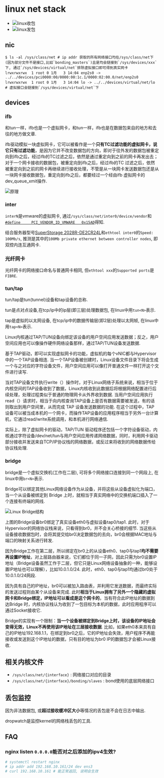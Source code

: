# linux net stack
- ![linux收包](/misc/img/net/深度截图_选择区域_20191126214406.png)
- ![linux发包](/misc/img/net/深度截图_选择区域_20191126215757.png)


## nic
```
$ ls -al /sys/class/net # ip addr 获取的所有网络接口均在/sys/class/net下(因为部分文件不是接口,比如`bonding_masters`)且是均会链接到`/sys/devices/xxx`下, 通过`/sys/devices/virtual/net`排除虚拟接口即可得到真实网卡
lrwxrwxrwx  1 root 0 1月   3 14:04 enp2s0 -> ../../devices/pci0000:00/0000:00:1c.1/0000:02:00.0/net/enp2s0
lrwxrwxrwx  1 root 0 1月   3 14:04 lo -> ../../devices/virtual/net/lo # 虚拟接口会链接到`/sys/devices/virtual/net`下
```

## devices
### ifb
和tun一样，ifb也是一个虚拟网卡，和tun一样，ifb也是在数据包来自的地方和去往的地方做文章.

ifb驱动模拟一块虚拟网卡，它可以被看作是一个**只有TC过滤功能的虚拟网卡，说它只有过滤功能**，是因为它并不改变数据包的方向，即对于往外发的数据包被重定向到ifb之后，经过ifb的TC过滤之后，依然是通过重定向到之前的网卡再发出去；对于一个网卡接收的数据包，被重定向到ifb之后，经过ifb的TC 过滤之后，依然被重定向到之前的网卡再继续进行接收处理，不管是从一块网卡发送数据包还是从一块网卡接收数据包，重定向到ifb之后，都要经过一个经由ifb 虚拟网卡的dev_queue_xmit操作.

![原理](/misc/img/net/20141101151854140.jpg)

### inter
`interN`是vmware的虚拟网卡, 通过`/sys/class/net/inter0/device/vendor`和[`#define 	PCI_VENDOR_ID_VMWARE   0x15AD`](https://doc.dpdk.org/api-1.6/rte__pci__dev__ids_8h.html)得知.

结合服务器型号[SuperStorage 2028R-DE2CR24L](https://www.supermicro.org.cn/en/products/system/2U/2028/SSG-2028R-DE2CR24L.cfm)和`ethtool inter0`的`Speed:  100Mb/s`, 推测是其中的`100Mb private ethernet between controller nodes`, 即双控内连互通网卡.

### 光纤网卡
光纤网卡的网络接口命名与普通网卡相同, 但`ethtool xxx`的`Supported ports`是`FIBRE`.

### tun/tap 
tun/tap是tun(tunnel)设备和tap设备的总称.

tun是点对点设备,在tcp/ip中的ip层(即三层)处理数据包, 在linux中用`tun<N>`表示.

tap是虚拟的以太网设备, 在tcp/ip中的数据传输层(即2层)处理以太网帧, 在linux中用`tap<N>`表示.

Linux内核通过TAP/TUN设备向绑定该设备的用户空间应用发送数据；反之，用户空间应用也可以像操作硬件网络设备那样，通过TAP/TUN设备发送数据.

基于TAP驱动，即可以实现虚拟网卡的功能，虚拟机的每个vNIC都与Hypervisor中的一个TAP设备相连. 当一个TAP设备被创建时，Linux设备文件目录下将会生成一个与之对应的字符设备文件，用户空间应用可以像打开普通文件一样打开这个文件进行读写.

当对TAP设备文件执行write（）操作时，对于Linux网络子系统来说，相当于位于内核空间的TAP设备收到了数据，Linux内核收到此数据后将根据网络配置进行后续处理，处理过程类似于普通的物理网卡从外界收到数据. 当用户空间应用执行read（）请求时，相当于向内核查询TAP设备上是否有数据需要被发送，有的话则取出到用户空间里，从而完成 TAP 设备发送数据的功能. 在这个过程中，TAP 设备可以被当成本机的一个网卡，而操作TAP设备的应用程序相当于另外一台计算机，它通过read/write系统调用，和本机进行网络通信.

实际上，除了虚拟网卡的驱动，TAP/TUN 驱动程序还包括一个字符设备驱动，内核通过字符设备/dev/net/tun与用户空间应用传递网络数据，同时，利用网卡驱动部分接收并发送来自TCP/IP协议栈的网络数据，或反过来将收到的网络数据传给协议栈处理.

### bridge
bridge是一个虚拟交换机(工作在二层), 可将多个网络接口连接到同一个网段上, 在linux中用`br<N>`表示.

Bridge可以绑定其他Linux网络设备作为从设备，并将这些从设备虚拟化为端口，当一个从设备被绑定到 Bridge 上时，就相当于真实网络中的交换机端口插入了一个连接有终端的网线.

![Linux Bridge结构](/misc/img/net/Image00021_net.jpg)

上图的Bridge设备br0绑定了真实设备eth0与虚拟设备tap0/tap1. 此时，对于Hypervisor的网络协议栈来说，只看得到br0，并不会关心桥接的细节. 当这些从设备接收数据包时，会将其提交给br0决定数据包的去向，br0会根据MAC地址与端口的映射关系进行转发.

因为Bridge工作在第二层，所以绑定在br0上的从设备eth0、tap0与tap1**均不需要再设置IP地址**，对上层路由器来说，它们都位于同一子网，因此只需为br0设置IP地址（Bridge设备虽然工作于二层，但它只是Linux网络设备抽象的一种，能够设置IP地址也可以理解），比如10.0.1.0/24. 此时，eth0、tap0与tap1均通过br0处于10.0.1.0/24网段.

因为具有自己的IP地址，br0可以被加入路由表，并利用它发送数据，而最终实际的发送过程则由某个从设备来完成. 此时**相当于Linux拥有了另外一个隐藏的虚拟网卡和Bridge绑定，IP地址可以看成是这个网卡的**，当有符合此IP地址的数据到达Bridge 时，内核协议栈认为收到了一包目标为本机的数据，此时应用程序可以通过Socket接收它.

Bridge的实现有一个限制：**当一个设备被绑定到Bridge上时，该设备的IP地址会变得无效，Linux不再使用该IP地址在三层接收数据**. 比如，如果eth0本来具有自己的IP地址192.168.1.1，在绑定到br0之后，它的IP地址会失效，用户程序不再能接收或发送到这个IP地址的数据，只有目的地址为br0 IP的数据包才会被Linux接收.

## 相关内核文件
- `/sys/class/net/{interface}` : 网络接口对应的目录
- `/sys/class/net/{interface}/bonding/slaves` : bond使用的底层网络接口

## 丢包监控
因为非法数据包, 或**超过接收缓冲区大小**等情况的丢包是不会在日志中输出.

dropwatch是监控kernel的网络栈丢包的工具.

## FAQ
### nginx listen `0.0.0.0`能否对之后添加的ipv4生效?
```bash
# systemctl restart nginx
# ip addr add 192.168.10.161/24 dev ens3
# curl 192.168.10.161 # 能正常返回, 说明会生效
```